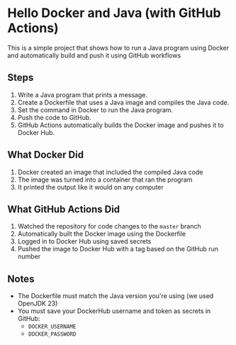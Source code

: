 # Hello Docker and Java (with GitHub Actions)

This is a simple project that shows how to run a Java program using Docker and automatically build and push it using GitHub workflows 

## Steps

1. Write a Java program that prints a message.
2. Create a Dockerfile that uses a Java image and compiles the Java code.
3. Set the command in Docker to run the Java program.
4. Push the code to GitHub.
5. GitHub Actions automatically builds the Docker image and pushes it to Docker Hub.

## What Docker Did

1. Docker created an image that included the compiled Java code
2. The image was turned into a container that ran the program 
3. It printed the output like it would on any computer 

## What GitHub Actions Did

1. Watched the repository for code changes to the `master` branch  
2. Automatically built the Docker image using the Dockerfile  
3. Logged in to Docker Hub using saved secrets   
4. Pushed the image to Docker Hub with a tag based on the GitHub run number  

## Notes

- The Dockerfile must match the Java version you're using (we used OpenJDK 23)  
- You must save your DockerHub username and token as secrets in GitHub:
  - `DOCKER_USERNAME`
  - `DOCKER_PASSWORD` 
